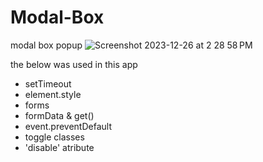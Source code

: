 # Modal-Box
modal box popup
![Screenshot 2023-12-26 at 2 28 58 PM](https://github.com/OlgaMinaievaWebDev/Modal-Box/assets/76005826/bcc5972e-10e9-40bc-bc71-4b96e6c8f734)

the below was used in this app
* setTimeout
* element.style
* forms
* formData & get()
* event.preventDefault
* toggle classes
* 'disable' atribute
